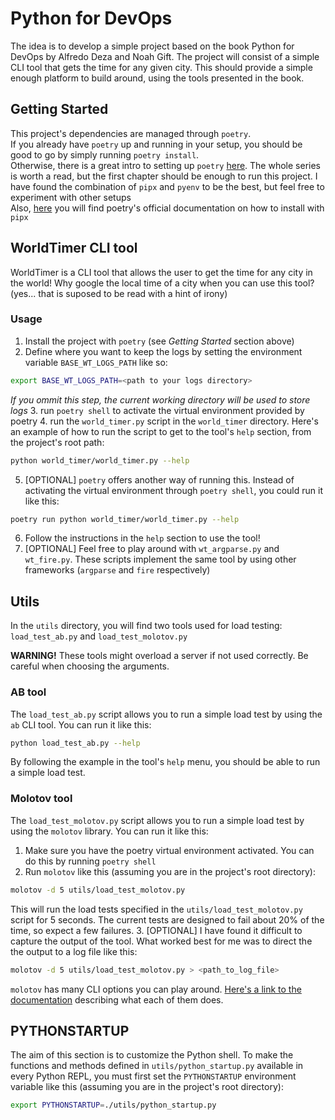 # Python for DevOps
The idea is to develop a simple project based on the book Python for DevOps by Alfredo Deza and Noah Gift.
The project will consist of a simple CLI tool that gets the time for any given city. This should provide a simple
enough platform to build around, using the tools presented in the book.

## Getting Started
This project's dependencies are managed through `poetry`.<br>
If you already have `poetry` up and running in your setup, you should be good to go by simply running 
`poetry install`.<br>
Otherwise, there is a great intro to setting up `poetry` [here](https://cjolowicz.github.io/posts/hypermodern-python-01-setup/).
The whole series is worth a read, but the first chapter should be enough to run this project. I have found the 
combination of `pipx` and `pyenv` to be the best, but feel free to experiment with other setups<br>
Also, [here](https://python-poetry.org/docs/#installing-with-pipx) you will find poetry's official documentation on 
how to install with `pipx`

## WorldTimer CLI tool
WorldTimer is a CLI tool that allows the user to get the time for any city in the world!
Why google the local time of a city when you can use this tool? 
(yes... that is suposed to be read with a hint of irony)

### Usage
1. Install the project with `poetry` (see *Getting Started* section above)
2. Define where you want to keep the logs by setting the environment variable `BASE_WT_LOGS_PATH` like so:
```bash
export BASE_WT_LOGS_PATH=<path to your logs directory>
```
*If you ommit this step, the current working directory will be used to store logs*
3. run `poetry shell` to activate the virtual environment provided by poetry
4. run the `world_timer.py` script in the `world_timer` directory. Here's an example of how to run the script to
get to the tool's `help` section, from the project's root path:
```bash
python world_timer/world_timer.py --help
```
5. [OPTIONAL] `poetry` offers another way of running this. Instead of activating the virtual environment through `poetry shell`,
you could run it like this: 
```bash
poetry run python world_timer/world_timer.py --help
```
6. Follow the instructions in the `help` section to use the tool!
7. [OPTIONAL] Feel free to play around with `wt_argparse.py` and `wt_fire.py`. These scripts implement the same tool
by using other frameworks (`argparse` and `fire` respectively)

## Utils
In the `utils` directory, you will find two tools used for load testing: `load_test_ab.py` and `load_test_molotov.py`

**WARNING!** These tools might overload a server if not used correctly. Be careful when choosing the arguments. 

### AB tool
The `load_test_ab.py` script allows you to run a simple load test by using the `ab` CLI tool. You can run it like this:
```bash
python load_test_ab.py --help
```
By following the example in the tool's `help` menu, you should be able to run a simple load test.

### Molotov tool
The `load_test_molotov.py` script allows you to run a simple load test by using the `molotov` library. You can run it like this:
1. Make sure you have the poetry virtual environment activated. You can do this by running `poetry shell`
2. Run `molotov` like this (assuming you are in the project's root directory):
```bash
molotov -d 5 utils/load_test_molotov.py
```
This will run the load tests specified in the `utils/load_test_molotov.py` script for 5 seconds. The current tests 
are designed to fail about 20% of the time, so expect a few failures.
3. [OPTIONAL] I have found it difficult to capture the output of the tool. What worked best for me was to direct the
the output to a log file like this:
```bash
molotov -d 5 utils/load_test_molotov.py > <path_to_log_file>
```
`molotov` has many CLI options you can play around. 
[Here's a link to the documentation](https://molotov.readthedocs.io/en/stable/cli/) describing what each of them does.  

## PYTHONSTARTUP
The aim of this section is to customize the Python shell.
To make the functions and methods defined in `utils/python_startup.py` available in every Python REPL, you must first
set the `PYTHONSTARTUP` environment variable like this (assuming you are in the project's root directory):
```bash
export PYTHONSTARTUP=./utils/python_startup.py
```
